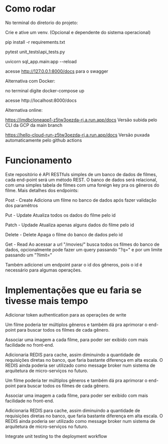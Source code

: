 # Como rodar

No terminal do diretorio do projeto:

Crie e ative um venv. (Opcional e dependente do sistema operacional)

pip install -r requirements.txt

pytest unit_tests\api_tests.py

uvicorn sql_app.main:app --reload

acesse http://127.0.0.1:8000/docs para o swagger

Alternativa com Docker:

no terminal digite docker-compose up

acesse http://localhost:8000/docs

Alternativa online:

https://imdbcloneapp1-z5tw3oezda-rj.a.run.app/docs
Versão subida pelo CLI da GCP da main branch

https://hello-cloud-run-z5tw3oezda-rj.a.run.app/docs
Versão puxada automaticamente pelo github actions

# Funcionamento

Este repositório é API RESTfuls simples de um banco de dados de filmes, cada end-point será um método REST. O banco de dados será relacional, com uma simples tabela de filmes com uma foreign key pra os gêneros do filme. Mais detalhes dos endpoints:

Post - Create
Adiciona um filme no banco de dados após fazer validação dos paramêtros

Put - Update
Atualiza todos os dados do filme pelo id

Patch - Updade
Atualiza apenas alguns dados do filme pelo id

Delete - Delete
Apaga o filme do banco de dados pelo id

Get - Read
Ao acessar a url "/movies/" busca todos os filmes do banco de dados, opcionalmente pode fazer um query passando "?q=" e por um limite passando um "?limit="

Também adicionei um endpoint parar o id dos gêneros, pois o id é necessário para algumas operações.

# Implementações que eu faria se tivesse mais tempo

Adicionar token authentication para as operações de write

Um filme poderia ter múltiplos gêneros e também dá pra aprimorar o end-point para buscar todos os filmes de cada gênero.

Associar uma imagem a cada filme, para poder ser exibido com mais facilidade no front-end.

Adicionaria REDIS para cache, assim diminuindo a quantidade de requisições diretas no banco, que faria bastante diferença em alta escala. O REDIS ainda poderia ser utilizado como message broker num sistema de arquitetura de micro-serviços no futuro.

Um filme poderia ter múltiplos gêneros e também dá pra aprimorar o end-point para buscar todos os filmes de cada gênero.

Associar uma imagem a cada filme, para poder ser exibido com mais facilidade no front-end.

Adicionaria REDIS para cache, assim diminuindo a quantidade de requisições diretas no banco, que faria bastante diferença em alta escala. O REDIS ainda poderia ser utilizado como message broker num sistema de arquitetura de micro-serviços no futuro.

Integrate unit testing to the deployment workflow
